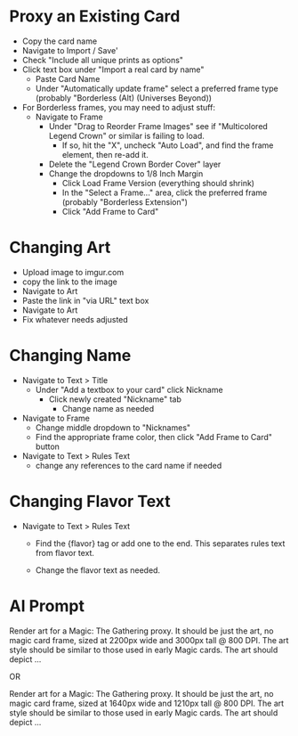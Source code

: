 # Proxy an Existing Card
- Copy the card name
- Navigate to Import / Save'
- Check "Include all unique prints as options"
- Click text box under "Import a real card by name"
    - Paste Card Name
    - Under "Automatically update frame" select a preferred frame type (probably "Borderless (Alt) (Universes Beyond))
- For Borderless frames, you may need to adjust stuff:
  - Navigate to Frame
    - Under "Drag to Reorder Frame Images" see if "Multicolored Legend Crown" or similar is failing to load.
 	  - If so, hit the "X", uncheck "Auto Load", and find the frame element, then re-add it.
    - Delete the "Legend Crown Border Cover" layer
    - Change the dropdowns to 1/8 Inch Margin
      - Click Load Frame Version (everything should shrink)
      - In the "Select a Frame..." area, click the preferred frame (probably "Borderless Extension")
      - Click "Add Frame to Card"

# Changing Art
- Upload image to imgur.com
- copy the link to the image
- Navigate to Art
- Paste the link in "via URL" text box
- Navigate to Art
- Fix whatever needs adjusted

# Changing Name
- Navigate to Text > Title
    - Under "Add a textbox to your card" click Nickname
        - Click newly created "Nickname" tab
            - Change name as needed
- Navigate to Frame
	- Change middle dropdown to "Nicknames"
	- Find the appropriate frame color, then click "Add Frame to Card" button	
- Navigate to Text > Rules Text
	- change any references to the card name if needed



# Changing Flavor Text
- Navigate to Text > Rules Text
	- Find the {flavor} tag or add one to the end. This separates rules text from flavor text.

	- Change the flavor text as needed.


# AI Prompt
Render art for a Magic: The Gathering proxy. It should be just the art, no magic card frame, sized at 2200px wide and 3000px tall @ 800 DPI. The art style should be similar to those used in early Magic cards. The art should depict ...

OR 

Render art for a Magic: The Gathering proxy. It should be just the art, no magic card frame, sized at 1640px wide and 1210px tall @ 800 DPI. The art style should be similar to those used in early Magic cards. The art should depict ...





